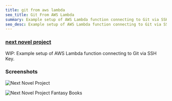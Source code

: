 ```yaml
---
title: git from aws lambda
seo_title: Git From AWS Lambda
summary: Example setup of AWS Lambda function connecting to Git via SSH Key.
seo_desc: Example setup of AWS Lambda function connecting to Git via SSH Key.
---
```

### [next novel project](https://nextnovelproject.com/)

WIP: Example setup of AWS Lambda function connecting to Git via SSH Key.

### Screenshots

![Next Novel Project](/img/next-novel-project.png)

![Next Novel Project Fantasy Books](/img/next-novel-project-fantasy.png)
